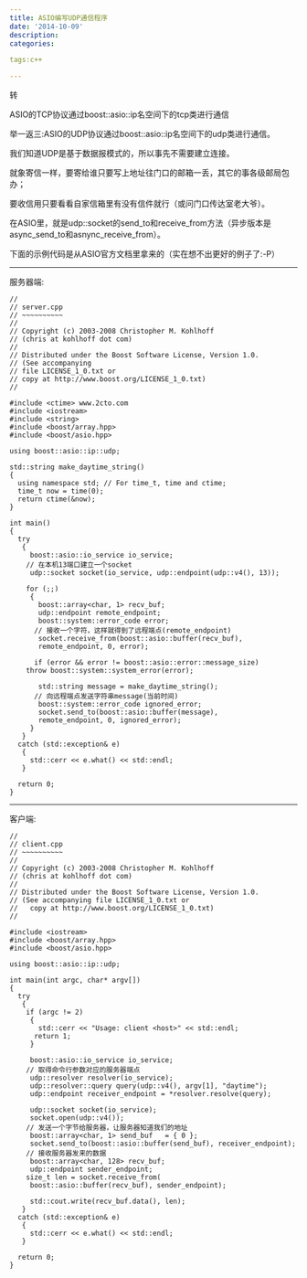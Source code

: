 ```yaml
---
title: ASIO编写UDP通信程序
date: '2014-10-09'
description:
categories:

tags:c++

---
```


转

ASIO的TCP协议通过boost::asio::ip名空间下的tcp类进行通信

举一返三:ASIO的UDP协议通过boost::asio::ip名空间下的udp类进行通信。

我们知道UDP是基于数据报模式的，所以事先不需要建立连接。

就象寄信一样，要寄给谁只要写上地址往门口的邮箱一丢，其它的事各级邮局包办；

要收信用只要看看自家信箱里有没有信件就行（或问门口传达室老大爷）。

在ASIO里，就是udp::socket的send_to和receive_from方法（异步版本是async_send_to和asnync_receive_from）。

下面的示例代码是从ASIO官方文档里拿来的（实在想不出更好的例子了:-P）

---
服务器端:
 
	//
	// server.cpp
	// ~~~~~~~~~~
	//
	// Copyright (c) 2003-2008 Christopher M. Kohlhoff
	// (chris at kohlhoff dot com)
	//
	// Distributed under the Boost Software License, Version 1.0.
	// (See accompanying
	// file LICENSE_1_0.txt or
	// copy at http://www.boost.org/LICENSE_1_0.txt)
	//
	 
	#include <ctime> www.2cto.com
	#include <iostream>
	#include <string>
	#include <boost/array.hpp>
	#include <boost/asio.hpp>
	 
	using boost::asio::ip::udp;
	 
	std::string make_daytime_string()
	{
	  using namespace std; // For time_t, time and ctime;
	  time_t now = time(0);
	  return ctime(&now);
	}
	 
	int main()
	{
	  try
	   {
	     boost::asio::io_service io_service;
	    // 在本机13端口建立一个socket
	     udp::socket socket(io_service, udp::endpoint(udp::v4(), 13));
	 
	    for (;;)
	     {
	       boost::array<char, 1> recv_buf;
	       udp::endpoint remote_endpoint;
	       boost::system::error_code error;
	      // 接收一个字符，这样就得到了远程端点(remote_endpoint)
	       socket.receive_from(boost::asio::buffer(recv_buf),
		   remote_endpoint, 0, error);
	 
	      if (error && error != boost::asio::error::message_size)
		throw boost::system::system_error(error);
	 
	       std::string message = make_daytime_string();
	      // 向远程端点发送字符串message(当前时间)   
	       boost::system::error_code ignored_error;
	       socket.send_to(boost::asio::buffer(message),
		   remote_endpoint, 0, ignored_error);
	     }
	   }
	  catch (std::exception& e)
	   {
	     std::cerr << e.what() << std::endl;
	   }
	 
	  return 0;
	}
	 

--- 
客户端:
 
 
	//
	// client.cpp
	// ~~~~~~~~~~
	//
	// Copyright (c) 2003-2008 Christopher M. Kohlhoff
	// (chris at kohlhoff dot com)
	//
	// Distributed under the Boost Software License, Version 1.0.
	// (See accompanying file LICENSE_1_0.txt or
	//   copy at http://www.boost.org/LICENSE_1_0.txt)
	//
	 
	#include <iostream>
	#include <boost/array.hpp>
	#include <boost/asio.hpp>
	 
	using boost::asio::ip::udp;
	 
	int main(int argc, char* argv[])
	{
	  try
	   {
	    if (argc != 2)
	     {
	       std::cerr << "Usage: client <host>" << std::endl;
	      return 1;
	     }
	 
	     boost::asio::io_service io_service;
	    // 取得命令行参数对应的服务器端点
	     udp::resolver resolver(io_service);
	     udp::resolver::query query(udp::v4(), argv[1], "daytime");
	     udp::endpoint receiver_endpoint = *resolver.resolve(query);
	 
	     udp::socket socket(io_service);
	     socket.open(udp::v4());
	    // 发送一个字节给服务器，让服务器知道我们的地址
	     boost::array<char, 1> send_buf   = { 0 };
	     socket.send_to(boost::asio::buffer(send_buf), receiver_endpoint);
	    // 接收服务器发来的数据
	     boost::array<char, 128> recv_buf;
	     udp::endpoint sender_endpoint;
	    size_t len = socket.receive_from(
		 boost::asio::buffer(recv_buf), sender_endpoint);
	 
	     std::cout.write(recv_buf.data(), len);
	   }
	  catch (std::exception& e)
	   {
	     std::cerr << e.what() << std::endl;
	   }
	 
	  return 0;
	}

